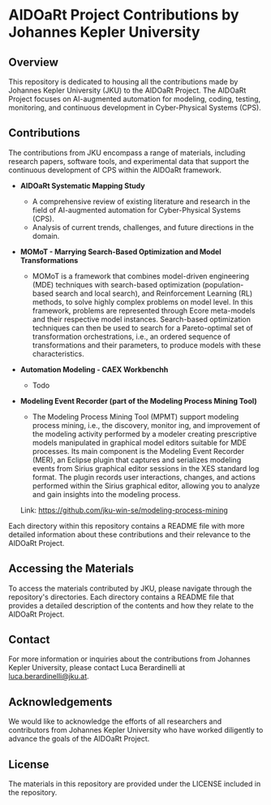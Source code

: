 # AIDOaRt Project Contributions by Johannes Kepler University

## Overview

This repository is dedicated to housing all the contributions made by Johannes Kepler University (JKU) to the AIDOaRt Project. The AIDOaRt Project focuses on AI-augmented automation for modeling, coding, testing, monitoring, and continuous development in Cyber-Physical Systems (CPS).

## Contributions

The contributions from JKU encompass a range of materials, including research papers, software tools, and experimental data that support the continuous development of CPS within the AIDOaRt framework.

- **AIDOaRt Systematic Mapping Study**
  - A comprehensive review of existing literature and research in the field of AI-augmented automation for Cyber-Physical Systems (CPS).
  - Analysis of current trends, challenges, and future directions in the domain.

- **MOMoT - Marrying Search-Based Optimization and Model Transformations**
  - MOMoT is a framework that combines model-driven engineering (MDE) techniques with search-based optimization (population-based search and local search), and Reinforcement Learning (RL) methods, to solve highly complex problems on model level. In this framework, problems are represented through Ecore meta-models and their respective model instances. Search-based optimization techniques can then be used to search for a Pareto-optimal set of transformation orchestrations, i.e., an ordered sequence of transformations and their parameters, to produce models with these characteristics.

- **Automation Modeling - CAEX Workbenchh**
  - Todo

- **Modeling Event Recorder (part of the Modeling Process Mining Tool)**
  - The Modeling Process Mining Tool (MPMT) support modeling process mining, i.e., the discovery, monitor ing, and improvement of the modeling activity performed by a modeler creating prescriptive models manipulated in graphical model editors suitable for MDE processes. Its main component is the Modeling Event Recorder (MER), an Eclipse plugin that captures and serializes modeling events from Sirius graphical editor sessions in the XES standard log format. The plugin records user interactions, changes, and actions performed within the Sirius graphical editor, allowing you to analyze and gain insights into the modeling process.

  Link: https://github.com/jku-win-se/modeling-process-mining

Each directory within this repository contains a README file with more detailed information about these contributions and their relevance to the AIDOaRt Project.

## Accessing the Materials

To access the materials contributed by JKU, please navigate through the repository's directories. Each directory contains a README file that provides a detailed description of the contents and how they relate to the AIDOaRt Project.

## Contact

For more information or inquiries about the contributions from Johannes Kepler University, please contact Luca Berardinelli at luca.berardinelli@jku.at.

## Acknowledgements

We would like to acknowledge the efforts of all researchers and contributors from Johannes Kepler University who have worked diligently to advance the goals of the AIDOaRt Project.

## License

The materials in this repository are provided under the LICENSE included in the repository.
